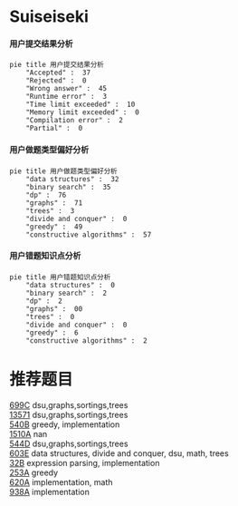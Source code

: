 # Suiseiseki

<!-- tabs:start -->



#### **用户提交结果分析**

```mermaid
pie title 用户提交结果分析
    "Accepted" :  37
    "Rejected" :  0
    "Wrong answer" :  45
    "Runtime error" :  3
    "Time limit exceeded" :  10
    "Memory limit exceeded" :  0
    "Compilation error" :  2
    "Partial" :  0
```

#### **用户做题类型偏好分析**

```mermaid
pie title 用户做题类型偏好分析
    "data structures" :  32
    "binary search" :  35
    "dp" :  76
    "graphs" :  71
    "trees" :  3
    "divide and conquer" :  0
    "greedy" :  49
    "constructive algorithms" :  57
```
#### **用户错题知识点分析**

```mermaid
pie title 用户错题知识点分析
    "data structures" :  0
    "binary search" :  2
    "dp" :  2
    "graphs" :  00
    "trees" :  0
    "divide and conquer" :  0
    "greedy" :  6
    "constructive algorithms" :  2
```



<!-- tabs:end -->
# 推荐题目
[699C](https://codeforces.com/contest/699/problem/C)		dsu,graphs,sortings,trees		  
[13571](https://codeforces.com/contest/1357/problem/1)		dsu,graphs,sortings,trees		  
[540B](https://codeforces.com/contest/540/problem/B)		greedy,
                        implementation		  
[1510A](https://codeforces.com/contest/1510/problem/A)		nan		  
[544D](https://codeforces.com/contest/544/problem/D)		dsu,graphs,sortings,trees		  
[603E](https://codeforces.com/contest/603/problem/E)		data structures,
                        divide and conquer,
                        dsu,
                        math,
                        trees		  
[32B](https://codeforces.com/contest/32/problem/B)		expression parsing,
                        implementation		  
[253A](https://codeforces.com/contest/253/problem/A)		greedy		  
[620A](https://codeforces.com/contest/620/problem/A)		implementation,
                        math		  
[938A](https://codeforces.com/contest/938/problem/A)		implementation		  
